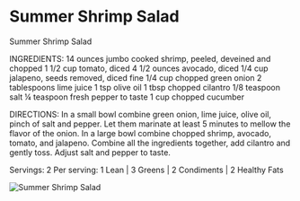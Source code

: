# Summer Shrimp Salad

Summer Shrimp Salad 

INGREDIENTS:
14 ounces jumbo cooked shrimp, peeled, deveined and chopped
1 1/2 cup tomato, diced
4 1/2 ounces avocado, diced
1/4 cup jalapeno, seeds removed, diced fine
1/4 cup chopped green onion
2 tablespoons lime juice
1 tsp olive oil
1 tbsp chopped cilantro
1/8 teaspoon salt
¼ teaspoon fresh pepper to taste
1 cup chopped cucumber

DIRECTIONS:
In a small bowl combine green onion, lime juice, olive oil, pinch of salt and pepper. Let them marinate at least 5 minutes to mellow the flavor of the onion.
In a large bowl combine chopped shrimp, avocado, tomato, and jalapeno. Combine all the ingredients together, add cilantro and gently toss. Adjust salt and pepper to taste.

Servings: 2
Per serving: 1 Lean | 3 Greens | 2 Condiments | 2 Healthy Fats

![Summer Shrimp Salad](./Summer%20Shrimp%20Salad.png)


